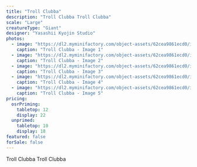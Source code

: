 ```yaml
---
title: "Troll Clubba"
description: "Troll Clubba Troll Clubba"
scale: "Large"
creatureType: "Giant"
designer: "Yasashii Kyojin Studio"
photos:
  - image: "https://dl2.myminifactory.com/object-assets/62cea9861ecd0/images/720X720-troll-b-bob-ps.jpg"
    caption: "Troll Clubba - Image 1"
  - image: "https://dl2.myminifactory.com/object-assets/62cea9861ecd0/images/720X720-troll-b-5.jpg"
    caption: "Troll Clubba - Image 2"
  - image: "https://dl2.myminifactory.com/object-assets/62cea9861ecd0/images/720X720-troll-b-3.jpg"
    caption: "Troll Clubba - Image 3"
  - image: "https://dl2.myminifactory.com/object-assets/62cea9861ecd0/images/720X720-troll-b-4.jpg"
    caption: "Troll Clubba - Image 4"
  - image: "https://dl2.myminifactory.com/object-assets/62cea9861ecd0/images/230X230-20231001-085018-65198e1321348.jpg"
    caption: "Troll Clubba - Image 5"
pricing:
  osrPriming:
    tabletop: 12
    display: 22
  unprimed:
    tabletop: 10
    display: 18
featured: false
forSale: false
---
```


Troll Clubba Troll Clubba